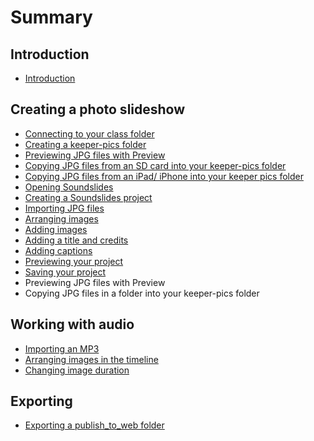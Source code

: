 # Summary

## Introduction
* [Introduction](README.md)

## Creating a photo slideshow
* [Connecting to your class folder](connecting-to-your-class-folder.md)
* [Creating a keeper-pics folder](creating-a-folder-of-keeper-pics.md)
* [Previewing JPG files with Preview](previewing-jpg-files-with-preview.md)
* [Copying JPG files from an SD card into your keeper-pics folder](copying-jpg-files-from-an-sd-card-into-your-keeper-pics-folder.md)
* [Copying JPG files from an iPad\/ iPhone into your keeper pics folder](copying-jpg-files-from-an-ipad-iphone-into-your-keeper-pics-folder.md)
* [Opening Soundslides](opening-soundslides.md)
* [Creating a Soundslides project](creating-a-soundslides-project.md)
* [Importing JPG files](importing-jpg-files.md)
* [Arranging images](arranging-images.md)
* [Adding images](adding-images.md)
* [Adding a title and credits](adding-a-title-and-credits.md)
* [Adding captions](adding-captions.md)
* [Previewing your project](previewing-your-project.md)
* [Saving your project](saving-your-project.md)
* Previewing JPG files with Preview
* Copying JPG files in a folder into your keeper-pics folder

## Working with audio
* [Importing an MP3](importing-an-mp3.md)
* [Arranging images in the timeline](arranging-images-over-the-timeline.md)
* [Changing image duration](changing-image-duration.md)

## Exporting
* [Exporting a publish\_to\_web folder](exporting-a-publishtoweb-folder.md)

